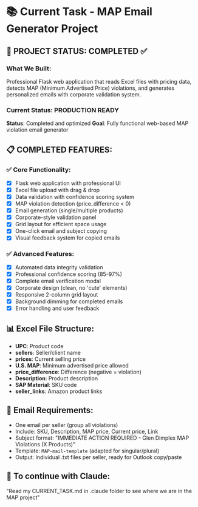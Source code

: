 # 📚 Current Task - MAP Email Generator Project

## 🎯 PROJECT STATUS: COMPLETED ✅

### What We Built:
Professional Flask web application that reads Excel files with pricing data, detects MAP (Minimum Advertised Price) violations, and generates personalized emails with corporate validation system.

### Current Status: PRODUCTION READY
**Status**: Completed and optimized
**Goal**: Fully functional web-based MAP violation email generator

## 📋 COMPLETED FEATURES:

### ✅ Core Functionality:
- [x] Flask web application with professional UI
- [x] Excel file upload with drag & drop
- [x] Data validation with confidence scoring system
- [x] MAP violation detection (price_difference < 0)
- [x] Email generation (single/multiple products)
- [x] Corporate-style validation panel
- [x] Grid layout for efficient space usage
- [x] One-click email and subject copying
- [x] Visual feedback system for copied emails

### ✅ Advanced Features:
- [x] Automated data integrity validation
- [x] Professional confidence scoring (85-97%)
- [x] Complete email verification modal
- [x] Corporate design (clean, no 'cute' elements)
- [x] Responsive 2-column grid layout
- [x] Background dimming for completed emails
- [x] Error handling and user feedback

## 📊 Excel File Structure:
- **UPC**: Product code
- **sellers**: Seller/client name
- **prices**: Current selling price
- **U.S. MAP**: Minimum advertised price allowed
- **price_difference**: Difference (negative = violation)
- **Description**: Product description
- **SAP Material**: SKU code
- **seller_links**: Amazon product links

## 📧 Email Requirements:
- One email per seller (group all violations)
- Include: SKU, Description, MAP price, Current price, Link
- Subject format: "IMMEDIATE ACTION REQUIRED - Glen Dimplex MAP Violations (X Products)"
- Template: `MAP-mail-template` (adapted for singular/plural)
- Output: Individual .txt files per seller, ready for Outlook copy/paste

## 🔄 To continue with Claude:
"Read my CURRENT_TASK.md in .claude folder to see where we are in the MAP project"